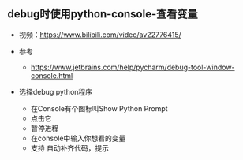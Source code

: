 ## debug时使用python-console-查看变量

- 视频：https://www.bilibili.com/video/av22776415/

- 参考
    - https://www.jetbrains.com/help/pycharm/debug-tool-window-console.html
- 选择debug python程序
    - 在Console有个图标叫Show Python Prompt
    - 点击它
    - 暂停进程
    - 在console中输入你想看的变量
    - 支持 自动补齐代码，提示